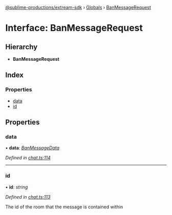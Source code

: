 [@sublime-productions/extream-sdk](../README.md) › [Globals](../globals.md) › [BanMessageRequest](banmessagerequest.md)

# Interface: BanMessageRequest

## Hierarchy

* **BanMessageRequest**

## Index

### Properties

* [data](banmessagerequest.md#data)
* [id](banmessagerequest.md#id)

## Properties

###  data

• **data**: *[BanMessageData](banmessagedata.md)*

*Defined in [chat.ts:114](https://github.com/Extream-SaaS/ex-sdk/blob/1dafdd0/src/chat.ts#L114)*

___

###  id

• **id**: *string*

*Defined in [chat.ts:113](https://github.com/Extream-SaaS/ex-sdk/blob/1dafdd0/src/chat.ts#L113)*

The id of the room that the message is contained within
